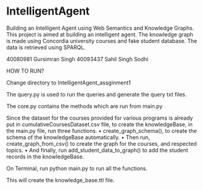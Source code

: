 # IntelligentAgent
Building an Intelligent Agent using Web Semantics and Knowledge Graphs.
This project is aimed at building an intelligent agent. The knowledge graph is made using Concordia university courses and fake student database.
The data is retrieved using SPARQL.

40080981 Gursimran Singh
40093437 Sahil Singh Sodhi 

HOW TO RUN?

Change directory to  IntelligentAgent_assginment1

The query.py is used to run the queries and generate the query txt files.

The core.py contains the methods which are run from main.py

Since the dataset for the courses provided for various programs is already put in cumulativeCoursesDataset.csv file, to create the knowledgeBase, in the main.py file, run three functions.
•	create_graph_schema(), to create the schema of the knowledgeBase automatically.
•	Then run, create_graph_from_csv() to create the graph for the courses, and respected topics. 
•	And finally, run add_student_data_to_graph() to add the student records in the knowledgeBase. 

On Terminal, 
run python main.py to run all the functions.

This will create the knowledge_base.ttl file.
